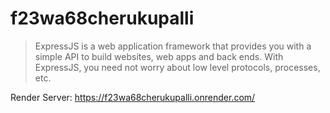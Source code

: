 # f23wa68cherukupalli

> ExpressJS is a web application framework that provides you with a simple API to build websites, web apps and back ends. With ExpressJS, you need not worry about low level protocols, processes, etc.


Render Server: <https://f23wa68cherukupalli.onrender.com/>
